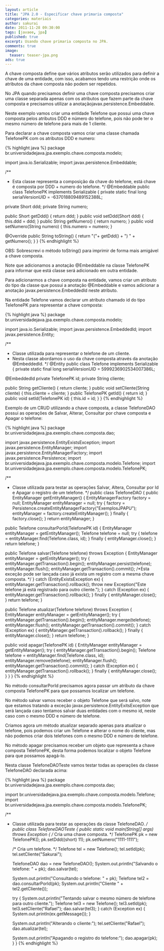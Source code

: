 ```yaml
---
layout: article
title: "JPA 2.0 - Especificar chave primaria composta"
categories: materiais
author: sakurai
date: 2011-11-28 09:30:00
tags: [javaee, jpa]
published: true
excerpt: Usando chave primaria composta no JPA.
comments: true
image:
  teaser: teaser-jpa.png
ads: true
---
```


A chave composta define que vários atributos serão utilizados para definir a chave de uma entidade, com isso, acabamos tendo uma restrição onde os atributos da chave composta não podem ser repetidos.

No JPA quando precisamos definir uma chave composta precisamos criar uma classe separada apenas com os atributos que fazem parte da chave composta e precisamos utilizar a anotaçãojavax.persistence.Embeddable.

Neste exemplo vamos criar uma entidade Telefone que possui uma chave composta pelos atributos DDD e número do telefone, pois não pode ter o mesmo número de telefone para mais de 1 cliente.

Para declarar a chave composta vamos criar uma classe chamada TelefonePK com os atributos DDD e numero:

{% highlight java %}
package br.universidadejava.jpa.exemplo.chave.composta.modelo;

import java.io.Serializable;
import javax.persistence.Embeddable;

/**
 * Esta classe representa a composição da chave do telefone, está chave é composta por DDD + numero do telefone.
 */
@Embeddable
public class TelefonePK implements Serializable {
  private static final long serialVersionUID = -637018809489152388L;

  private Short ddd;
  private String numero;

  public Short getDdd() { return ddd; }
  public void setDdd(Short ddd) { this.ddd = ddd; }
  public String getNumero() { return numero; }
  public void setNumero(String numero) { this.numero = numero; }

  @Override
  public String toString() {
    return "("+ getDdd() + ") " + getNumero();
  }
}
{% endhighlight %}

OBS: Sobrescrevi o método toString() para imprimir de forma mais amigável a chave composta.

Note que adicionamos a anotação @Embeddable na classe TelefonePK para informar que está classe será adicionado em outra entidade.

Para adicionarmos a chave composta na entidade, vamos criar um atributo do tipo da classe que possui a anotação @Embeddable e vamos adicionar a anotação javax.persistence.EmbeddedId neste atributo.

Na entidade Telefone vamos declarar um atributo chamado id do tipo TelefonePK para representar a chave composta:

{% highlight java %}
package br.universidadejava.jpa.exemplo.chave.composta.modelo;

import java.io.Serializable;
import javax.persistence.EmbeddedId;
import javax.persistence.Entity;

/**
 * Classe utilizada para representar o telefone de um cliente.
 * Nesta classe abordamos o uso da chave composta através da anotação @EmbeddedId.
 */
@Entity
public class Telefone implements Serializable {
  private static final long serialVersionUID = 5999236902534007386L;

  @EmbeddedId
  private TelefonePK id;
  private String cliente;

  public String getCliente() { return cliente; }
  public void setCliente(String cliente) { this.cliente = cliente; }
  public TelefonePK getId() { return id; }
  public void setId(TelefonePK id) { this.id = id; }
}
{% endhighlight %}

Exemplo de um CRUD utilizando a chave composta, a classe TelefoneDAO possui as operações de Salvar, Alterar, Consultar por chave composta e Apagar o telefone:

{% highlight java %}
package br.universidadejava.jpa.exemplo.chave.composta.dao;

import javax.persistence.EntityExistsException;
import javax.persistence.EntityManager;
import javax.persistence.EntityManagerFactory;
import javax.persistence.Persistence;
import br.universidadejava.jpa.exemplo.chave.composta.modelo.Telefone;
import br.universidadejava.jpa.exemplo.chave.composta.modelo.TelefonePK;

/**
 * Classe utilizada para testar as operações Salvar, Altera, Consultar por Id e Apagar o registro de um telefone.
 */
public class TelefoneDAO {
  public EntityManager getEntityManager() {
    EntityManagerFactory factory = null;
    EntityManager entityManager = null;
    try {
      factory = Persistence.createEntityManagerFactory("ExemplosJPAPU");
      entityManager = factory.createEntityManager();
    } finally {
      factory.close();
    }
    return entityManager;
  }

  public Telefone consultarPorId(TelefonePK id) {
    EntityManager entityManager = getEntityManager();
    Telefone telefone = null;
    try {
      telefone = entityManager.find(Telefone.class, id);
    } finally {
      entityManager.close();
    }
    return telefone;
  }

  public Telefone salvar(Telefone telefone) throws Exception {
    EntityManager entityManager = getEntityManager();
    try {
      entityManager.getTransaction().begin();
      entityManager.persist(telefone);
      entityManager.flush();
      entityManager.getTransaction().commit();
      /*Esta exceção pode ser lançada caso já exista um registro com a mesma chave composta. */
    } catch (EntityExistsException ex) {
      entityManager.getTransaction().rollback();
      throw new Exception("Este telefone já está registrado para outro cliente.");
    } catch (Exception ex) {
      entityManager.getTransaction().rollback();
    } finally {
      entityManager.close();
    }
    return telefone;
  }

  public Telefone atualizar(Telefone telefone) throws Exception {
    EntityManager entityManager = getEntityManager();
    try {
      entityManager.getTransaction().begin();
      entityManager.merge(telefone);
      entityManager.flush();
      entityManager.getTransaction().commit();
    } catch (Exception ex) {
      entityManager.getTransaction().rollback();
    } finally {
      entityManager.close();
    }
    return telefone;
  }

  public void apagar(TelefonePK id) {
    EntityManager entityManager = getEntityManager();
    try {
      entityManager.getTransaction().begin();
      Telefone telefone = entityManager.find(Telefone.class, id);
      entityManager.remove(telefone);
      entityManager.flush();
      entityManager.getTransaction().commit();
    } catch (Exception ex) {
      entityManager.getTransaction().rollback();
    } finally {
      entityManager.close();
    }
  }
}
{% endhighlight %}

No método consultarPorId precisamos agora passar um atributo da chave composta TelefonePK para que possamos localizar um telefone.

No método salvar vamos receber o objeto Telefone que será salvo, note que estamos tratando a exceção javax.persistence.EntityExitsException que será lançada caso tentamos salvar duas entidades com o mesmo id, neste caso com o mesmo DDD e número de telefone.

Criamos agora um método atualizar separado apenas para atualizar o telefone, pois podemos criar um Telefone e alterar o nome do cliente, mas não podemos criar dois telefones com o mesmo DDD e número de telefone.

No método apagar precisamos receber um objeto que representa a chave composta TelefonePK, desta forma podemos localizar o objeto Telefone para que possamos apagá-lo.

Nesta classe TelefoneDAOTeste vamos testar todas as operações da classe TelefoneDAO declarada acima:

{% highlight java %}
package br.universidadejava.jpa.exemplo.chave.composta.dao;

import br.universidadejava.jpa.exemplo.chave.composta.modelo.Telefone;
import br.universidadejava.jpa.exemplo.chave.composta.modelo.TelefonePK;

/**
 * Classe utilizada para testar as operações da classe TelefoneDAO.
 */
public class TelefoneDAOTeste {
  public static void main(String[] args) throws Exception {
    /* Cria uma chave composta. */
    TelefonePK pk = new TelefonePK();
    pk.setDdd((short) 11);
    pk.setNumero("1111-1111");

    /* Cria um telefone. */
    Telefone tel = new Telefone();
    tel.setId(pk);
    tel.setCliente("Sakurai");

    TelefoneDAO dao = new TelefoneDAO();
    System.out.println("Salvando o telefone: " + pk);
    dao.salvar(tel);

    System.out.println("Consultando o telefone: " + pk);
    Telefone tel2 = dao.consultarPorId(pk);
    System.out.println("Cliente " + tel2.getCliente());

    try {
      System.out.println("Tentando salvar o mesmo número de telefone para outro cliente.");
      Telefone tel3 = new Telefone();
      tel3.setId(pk);
      tel3.setCliente("Rafael");
      dao.salvar(tel3);
    } catch (Exception ex) {
      System.out.println(ex.getMessage());
    }

    System.out.println("Alterando o cliente:");
    tel.setCliente("Rafael");
    dao.atualizar(tel);

    System.out.println("Apagando o registro do telefone:");
    dao.apagar(pk);
  }
}
{% endhighlight %}
